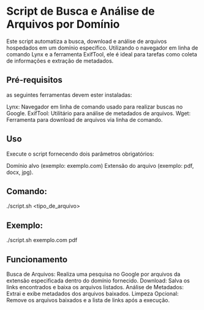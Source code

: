 # Script de Busca e Análise de Arquivos por Domínio
Este script automatiza a busca, download e análise de arquivos hospedados em um domínio específico. Utilizando o navegador em linha de comando Lynx e a ferramenta ExifTool, ele é ideal para tarefas como coleta de informações e extração de metadados.

## Pré-requisitos
 as seguintes ferramentas devem ester instaladas:

Lynx: Navegador em linha de comando usado para realizar buscas no Google.
ExifTool: Utilitário para análise de metadados de arquivos.
Wget: Ferramenta para download de arquivos via linha de comando.

## Uso
Execute o script fornecendo dois parâmetros obrigatórios:

Domínio alvo (exemplo: exemplo.com)
Extensão do arquivo (exemplo: pdf, docx, jpg).

## Comando:

./script.sh <alvo> <tipo_de_arquivo>
## Exemplo:
./script.sh exemplo.com pdf

## Funcionamento
Busca de Arquivos: Realiza uma pesquisa no Google por arquivos da extensão especificada dentro do domínio fornecido.
Download: Salva os links encontrados e baixa os arquivos listados.
Análise de Metadados: Extrai e exibe metadados dos arquivos baixados.
Limpeza Opcional: Remove os arquivos baixados e a lista de links após a execução.
